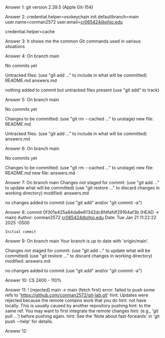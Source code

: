 Answer 1:
git version 2.39.5 (Apple Git-154)

Answer 2:
credential.helper=osxkeychain
init.defaultbranch=main
user.name=conman2572
user.email=cr065424@ohio.edu

credential.helper=cache

Answer 3:
It shows me the common Git commands used in various situations

Answer 4:
On branch main

No commits yet

Untracked files:
  (use "git add <file>..." to include in what will be committed)
	README.md
	answers.md

nothing added to commit but untracked files present (use "git add" to track)

Answer 5:
On branch main

No commits yet

Changes to be committed:
  (use "git rm --cached <file>..." to unstage)
	new file:   README.md

Untracked files:
  (use "git add <file>..." to include in what will be committed)
	answers.md

Answer 6:
On branch main

No commits yet

Changes to be committed:
  (use "git rm --cached <file>..." to unstage)
	new file:   README.md
	new file:   answers.md

Answer 7:
On branch main
Changes not staged for commit:
  (use "git add <file>..." to update what will be committed)
  (use "git restore <file>..." to discard changes in working directory)
	modified:   answers.md

no changes added to commit (use "git add" and/or "git commit -a")

Answer 8:
commit 0f301e425a84da8e61342dc8fdfafdf29164af3b (HEAD -> main)
Author: conman2572 <cr065424@ohio.edu>
Date:   Tue Jan 21 11:22:22 2025 -0500

    Initial commit
Answer 9:
On branch main
Your branch is up to date with 'origin/main'.

Changes not staged for commit:
  (use "git add <file>..." to update what will be committed)
  (use "git restore <file>..." to discard changes in working directory)
	modified:   answers.md

no changes added to commit (use "git add" and/or "git commit -a")

Answer 10:
CS 2400 - 110% 

Answer 11:
! [rejected]        main -> main (fetch first)
error: failed to push some refs to 'https://github.com/conman2572/git-lab.git'
hint: Updates were rejected because the remote contains work that you do
hint: not have locally. This is usually caused by another repository pushing
hint: to the same ref. You may want to first integrate the remote changes
hint: (e.g., 'git pull ...') before pushing again.
hint: See the 'Note about fast-forwards' in 'git push --help' for details.

Answer 12:

